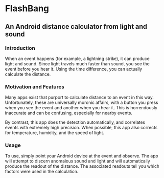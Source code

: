 # FlashBang
## An Android distance calculator from light and sound

### Introduction

When an event happens (for example, a lightning strike), it can produce light and sound.  Since light travels much faster than sound, you see the event before you hear it.  Using the time difference, you can actually calculate the distance.

### Motivation and Features

Many apps exist that purport to calculate distance to an event in this way.  Unfortunately, these are universally moronic affairs, with a button you press when you see the event and another when you hear it.  This is horrendously inaccurate and can be confusing, especially for nearby events.

By contrast, this app does the detection automatically, and correlates events with extremely high precision.  When possible, this app also corrects for temperature, humidity, and the speed of light.

### Usage

To use, simply point your Android device at the event and observe.  The app will attempt to discern anomalous sound and light and will automatically produce the readout of the distance.  The associated readouts tell you which factors were used in the calculation.